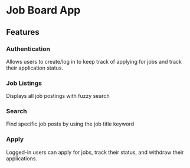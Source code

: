 # Job Board App

## Features

### Authentication
Allows users to create/log in to keep track of applying for jobs and track their application status.

### Job Listings
Displays all job postings with fuzzy search

### Search
Find specific job posts by using the job title keyword

### Apply 
Logged-in users can apply for jobs, track their status, and withdraw their applications.
